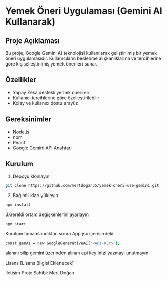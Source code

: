 # Yemek Öneri Uygulaması (Gemini AI Kullanarak)

## Proje Açıklaması
Bu proje, Google Gemini AI teknolojisi kullanılarak geliştirilmiş bir yemek öneri uygulamasıdır. Kullanıcıların beslenme alışkanlıklarına ve tercihlerine göre kişiselleştirilmiş yemek önerileri sunar.

## Özellikler
- Yapay Zeka destekli yemek önerileri
- Kullanıcı tercihlerine göre özelleştirilebilir
- Kolay ve kullanıcı dostu arayüz

## Gereksinimler
- Node.js
- npm
- React
- Google Gemini API Anahtarı

## Kurulum
1. Depoyu klonlayın
```bash
git clone https://github.com/mertdogan35/yemek-oneri-use-gemini.git
```

2. Bağımlılıkları yükleyin
```bash
npm install
```

3.Gerekli ortam değişkenlerini ayarlayın
```bash
npm start
```

Kurulum tamamlandıktan sonra App.jsx içerisindeki
```bash
const genAI = new GoogleGenerativeAI('<API-KEY>');
```
<API-KEY> alanını silip gemini üzerinden alınan api key'inizi yazmayı unutmayın.

Lisans
[Lisans Bilgisi Eklenecek]

İletişim
Proje Sahibi: Mert Doğan
